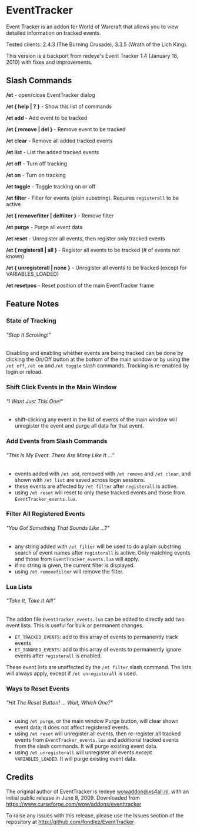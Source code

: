 # EventTracker

Event Tracker is an addon for World of Warcraft that allows you to view detailed 
information on tracked events.

Tested clients: 2.4.3 (The Burning Crusade), 3.3.5 (Wrath of the Lich King).

This version is a backport from redeye's Event Tracker 1.4 (January 18, 2010) 
with fixes and improvements.

## Slash Commands

**/et** - open/close EventTracker dialog

**/et { help | ? }** - Show this list of commands

**/et add <event>** - Add event to be tracked

**/et { remove | del } <event>** - Remove event to be tracked

**/et clear** - Remove all added tracked events

**/et list** - List the added tracked events

**/et off** - Turn off tracking

**/et on** - Turn on tracking

**/et toggle** - Toggle tracking on or off

**/et filter** - Filter for events (plain substring). Requires `registerall` to 
be active

**/et { removefilter | delfilter }** - Remove filter

**/et purge** - Purge all event data

**/et reset** - Unregister all events, then register only tracked events

**/et { registerall | all }** - Register all events to be tracked (# of events 
not known)

**/et { unregisterall | none }** - Unregister all events to be tracked (except 
for VARIABLES_LOADED)

**/et resetpos** - Reset position of the main EventTracker frame

## Feature Notes

### State of Tracking
###### *"Stop It Scrolling!"*

Disabling and enabling whether events are being tracked can be done by clicking
the On/Off button at the bottom of the main window or by using the `/et off`,
`/et on` and `/et toggle` slash commands. Tracking is re-enabled by login or
reload.

### Shift Click Events in the Main Window
###### *"I Want Just This One!"*

- shift-clicking any event in the list of events of the main window will 
unregister the event and purge all data for that event.

### Add Events from Slash Commands
###### *"This Is My Event. There Are Many Like It ..."*

- events added with `/et add`, removed with `/et remove` and `/et clear`, and 
shown with `/et list` are saved across login sessions. 
- these events are affected by `/et filter` after `registerall` is active. 
- using `/et reset` will reset to only these tracked events and those from 
`EventTracker_events.lua`.

### Filter All Registered Events
###### *"You Got Something That Sounds Like ...?"*

- any string added with `/et filter` will be used to do a plain substring search 
of event names after `registerall` is active. Only matching events and those 
from `EventTracker_events.lua` will apply. 
- if no string is given, the current filter is displayed.
- using `/et removefilter` will remove the filter.

### Lua Lists
###### *"Take It, Take It All!"*

The addon file `EventTracker_events.lua` can be edited to directly add two 
event lists. This is useful for bulk or permanent changes.

- `ET_TRACKED_EVENTS`: add to this array of events to permanently track events
- `ET_IGNORED_EVENTS`: add to this array of events to permanently ignore events 
after `registerall` is enabled. 

These event lists are unaffected by the `/et filter` slash command. The lists 
will always apply, except if `/et unregisterall` is used.

### Ways to Reset Events
###### *"Hit The Reset Button! ... Wait, Which One?"*

- using `/et purge`, or the main window Purge button, will clear shown event 
data; it does not affect registered events. 
- using `/et reset` will unregister all events, then re-register all tracked 
events from `EventTracker_events.lua` and additional tracked events from the 
slash commands. It will purge existing event data.
- using `/et unregisterall` will unregister all events except 
`VARIABLES_LOADED`. It will purge existing event data.

## Credits

The original author of EventTracker is redeye <wowaddon@xs4all.nl>, with an
initial public release in June 8, 2009. Downloaded from 
https://www.curseforge.com/wow/addons/eventtracker

To raise any issues with this release, please use the Issues section of the
repository at http://github.com/fondlez/EventTracker
